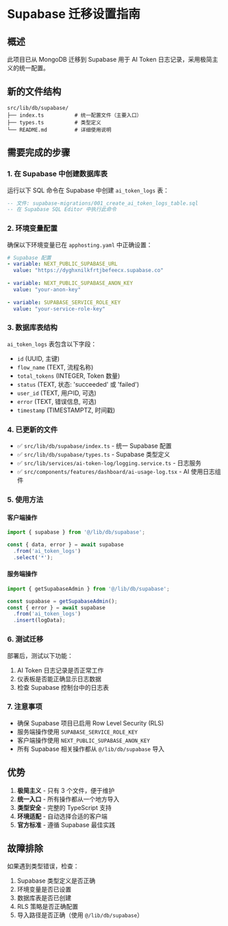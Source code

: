 # Supabase 迁移设置指南

## 概述
此项目已从 MongoDB 迁移到 Supabase 用于 AI Token 日志记录，采用极简主义的统一配置。

## 新的文件结构

```
src/lib/db/supabase/
├── index.ts          # 统一配置文件（主要入口）
├── types.ts          # 类型定义
└── README.md         # 详细使用说明
```

## 需要完成的步骤

### 1. 在 Supabase 中创建数据库表

运行以下 SQL 命令在 Supabase 中创建 `ai_token_logs` 表：

```sql
-- 文件: supabase-migrations/001_create_ai_token_logs_table.sql
-- 在 Supabase SQL Editor 中执行此命令
```

### 2. 环境变量配置

确保以下环境变量已在 `apphosting.yaml` 中正确设置：

```yaml
# Supabase 配置
- variable: NEXT_PUBLIC_SUPABASE_URL
  value: "https://dyghxnilkfrtjbefeecx.supabase.co"
  
- variable: NEXT_PUBLIC_SUPABASE_ANON_KEY
  value: "your-anon-key"
  
- variable: SUPABASE_SERVICE_ROLE_KEY
  value: "your-service-role-key"
```

### 3. 数据库表结构

`ai_token_logs` 表包含以下字段：

- `id` (UUID, 主键)
- `flow_name` (TEXT, 流程名称)
- `total_tokens` (INTEGER, Token 数量)
- `status` (TEXT, 状态: 'succeeded' 或 'failed')
- `user_id` (TEXT, 用户ID, 可选)
- `error` (TEXT, 错误信息, 可选)
- `timestamp` (TIMESTAMPTZ, 时间戳)

### 4. 已更新的文件

- ✅ `src/lib/db/supabase/index.ts` - 统一 Supabase 配置
- ✅ `src/lib/db/supabase/types.ts` - Supabase 类型定义
- ✅ `src/lib/services/ai-token-log/logging.service.ts` - 日志服务
- ✅ `src/components/features/dashboard/ai-usage-log.tsx` - AI 使用日志组件

### 5. 使用方法

#### 客户端操作
```typescript
import { supabase } from '@/lib/db/supabase';

const { data, error } = await supabase
  .from('ai_token_logs')
  .select('*');
```

#### 服务端操作
```typescript
import { getSupabaseAdmin } from '@/lib/db/supabase';

const supabase = getSupabaseAdmin();
const { error } = await supabase
  .from('ai_token_logs')
  .insert(logData);
```

### 6. 测试迁移

部署后，测试以下功能：

1. AI Token 日志记录是否正常工作
2. 仪表板是否能正确显示日志数据
3. 检查 Supabase 控制台中的日志表

### 7. 注意事项

- 确保 Supabase 项目已启用 Row Level Security (RLS)
- 服务端操作使用 `SUPABASE_SERVICE_ROLE_KEY`
- 客户端操作使用 `NEXT_PUBLIC_SUPABASE_ANON_KEY`
- 所有 Supabase 相关操作都从 `@/lib/db/supabase` 导入

## 优势

1. **极简主义** - 只有 3 个文件，便于维护
2. **统一入口** - 所有操作都从一个地方导入
3. **类型安全** - 完整的 TypeScript 支持
4. **环境适配** - 自动选择合适的客户端
5. **官方标准** - 遵循 Supabase 最佳实践

## 故障排除

如果遇到类型错误，检查：
1. Supabase 类型定义是否正确
2. 环境变量是否已设置
3. 数据库表是否已创建
4. RLS 策略是否正确配置
5. 导入路径是否正确（使用 `@/lib/db/supabase`）
